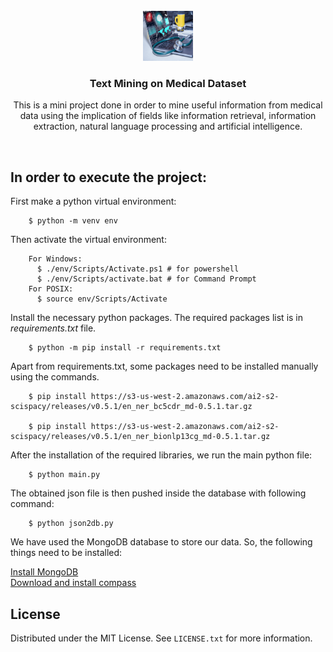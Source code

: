 
<br />
<div align="center">
  <img src="assets/logo.png" alt="Logo" width="80" height="80">
  <h3 align="center">Text Mining on Medical Dataset</h3>

  <p align="center">
    This is a mini project done in order to mine useful information from medical data using the implication of fields like information retrieval, information extraction, natural language processing and artificial intelligence.
  </p>
</div>
<br>


## In order to execute the project:

First make a python virtual environment:

```
    $ python -m venv env
```


Then activate the virtual environment:

```
    For Windows: 
      $ ./env/Scripts/Activate.ps1 # for powershell
      $ ./env/Scripts/activate.bat # for Command Prompt
    For POSIX:
      $ source env/Scripts/Activate
```

Install the necessary python packages.
The required packages list is in *requirements.txt* file.

```
    $ python -m pip install -r requirements.txt
```

Apart from requirements.txt, some packages need to be installed manually using the commands.

```
    $ pip install https://s3-us-west-2.amazonaws.com/ai2-s2-scispacy/releases/v0.5.1/en_ner_bc5cdr_md-0.5.1.tar.gz
 
    $ pip install https://s3-us-west-2.amazonaws.com/ai2-s2-scispacy/releases/v0.5.1/en_ner_bionlp13cg_md-0.5.1.tar.gz
```

After the installation of the required libraries, we run the main python file:
```
    $ python main.py
```

The obtained json file is then pushed inside the database with following command:  
```
    $ python json2db.py
```

We have used the MongoDB database to store our data. So, the following things need to be installed:

<a href="https://www.mongodb.com/docs/manual/installation/">Install MongoDB</a>
<br/>
<a href="https://www.mongodb.com/docs/compass/current/install/">Download and install compass</a>



<!-- LICENSE -->
## License
Distributed under the MIT License. See `LICENSE.txt` for more information.



